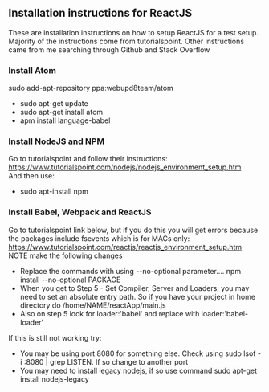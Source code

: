 ## Installation instructions for ReactJS
These are installation instructions on how to setup ReactJS for a test setup. Majority of the instructions come from tutorialspoint. 
Other instructions came from me searching through Github and Stack Overflow

### Install Atom
sudo add-apt-repository ppa:webupd8team/atom
 * sudo apt-get update
 * sudo apt-get install atom
 * apm install language-babel

### Install NodeJS and NPM
Go to tutorialspoint and follow their instructions:  
https://www.tutorialspoint.com/nodejs/nodejs_environment_setup.htm  
And then use:  
 * sudo apt-install npm  
### Install Babel, Webpack and ReactJS  
Go to tutorialspoint link below, but if you do this you will get errors because the packages include fsevents which is for MACs only:  
https://www.tutorialspoint.com/reactjs/reactjs_environment_setup.htm  
NOTE make the following changes
 * Replace the commands with using --no-optional parameter.... npm install --no-optional PACKAGE  
 * When you get to Step 5 - Set Compiler, Server and Loaders, you may need to set an absolute entry path. So if you have your project in home directory do /home/NAME/reactApp/main.js  
 * Also on step 5 look for loader:'babel' and replace with loader:'babel-loader'  

If this is still not working try:
 * You may be using port 8080 for something else. Check using sudo lsof -i :8080 | grep LISTEN. If so change to another port  
 * You may need to install legacy nodejs, if so use command sudo apt-get install nodejs-legacy  
